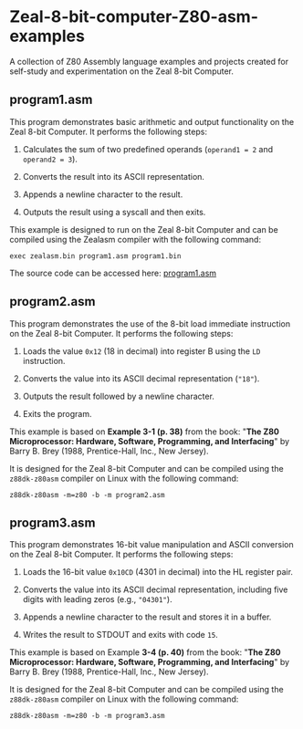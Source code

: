 # Zeal-8-bit-computer-Z80-asm-examples
A collection of Z80 Assembly language examples and projects created for self-study and experimentation on the Zeal 8-bit Computer.


## program1.asm

This program demonstrates basic arithmetic and output functionality on the Zeal 8-bit Computer. It performs the following steps:

  1. Calculates the sum of two predefined operands (`operand1 = 2` and `operand2 = 3`).

  2. Converts the result into its ASCII representation.

  3. Appends a newline character to the result.

  4. Outputs the result using a syscall and then exits.

This example is designed to run on the Zeal 8-bit Computer and can be compiled using the Zealasm compiler with the following command:

`exec zealasm.bin program1.asm program1.bin`

The source code can be accessed here: [program1.asm](src/program1.asm)


## program2.asm

This program demonstrates the use of the 8-bit load immediate instruction on the Zeal 8-bit Computer. It performs the following steps:

  1. Loads the value `0x12` (18 in decimal) into register B using the `LD` instruction.

  2. Converts the value into its ASCII decimal representation (`"18"`).

  3. Outputs the result followed by a newline character.

  4. Exits the program.

This example is based on **Example 3-1 (p. 38)** from the book:
"**The Z80 Microprocessor: Hardware, Software, Programming, and Interfacing**" by Barry B. Brey (1988, Prentice-Hall, Inc., New Jersey).

It is designed for the Zeal 8-bit Computer and can be compiled using the `z88dk-z80asm` compiler on Linux with the following command:

`z88dk-z80asm -m=z80 -b -m program2.asm`


## program3.asm

This program demonstrates 16-bit value manipulation and ASCII conversion on the Zeal 8-bit Computer. It performs the following steps:

  1. Loads the 16-bit value `0x10CD` (4301 in decimal) into the HL register pair.

  2. Converts the value into its ASCII decimal representation, including five digits with leading zeros (e.g., `"04301"`).

  3. Appends a newline character to the result and stores it in a buffer.

  4. Writes the result to STDOUT and exits with code `15`.

This example is based on Example **3-4 (p. 40)** from the book:
"**The Z80 Microprocessor: Hardware, Software, Programming, and Interfacing**" by Barry B. Brey (1988, Prentice-Hall, Inc., New Jersey).

It is designed for the Zeal 8-bit Computer and can be compiled using the `z88dk-z80asm` compiler on Linux with the following command:

`z88dk-z80asm -m=z80 -b -m program3.asm`
